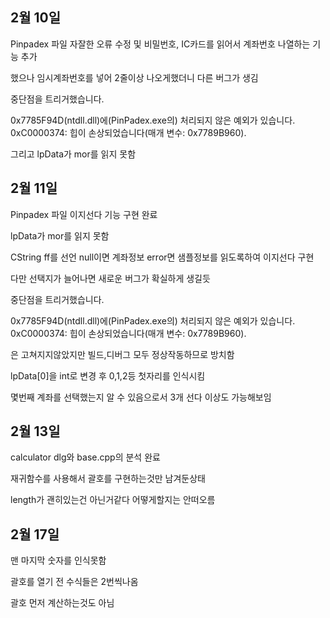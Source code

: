 2월 10일
------------------------

Pinpadex 파일 자잘한 오류 수정 및 비밀번호, IC카드를 읽어서 계좌번호 나열하는 기능 추가

했으나 임시계좌번호를 넣어 2줄이상 나오게했더니 다른 버그가 생김

중단점을 트리거했습니다.

0x7785F94D(ntdll.dll)에(PinPadex.exe의) 처리되지 않은 예외가 있습니다. 0xC0000374: 힙이 손상되었습니다(매개 변수: 0x7789B960).

그리고 lpData가 mor를 읽지 못함



2월 11일
---------------------------

Pinpadex 파일 이지선다 기능 구현 완료

lpData가 mor를 읽지 못함

CString ff를 선언 null이면 계좌정보 error면 샘플정보를 읽도록하여 이지선다 구현

다만 선택지가 늘어나면 새로운 버그가 확실하게 생길듯

중단점을 트리거했습니다.

0x7785F94D(ntdll.dll)에(PinPadex.exe의) 처리되지 않은 예외가 있습니다. 0xC0000374: 힙이 손상되었습니다(매개 변수: 0x7789B960).

은 고쳐지지않았지만 빌드,디버그 모두 정상작동하므로 방치함

lpData[0]을 int로 변경 후 0,1,2등 첫자리를 인식시킴

몇번째 계좌를 선택했는지 알 수 있음으로서 3개 선다 이상도 가능해보임


2월 13일
-----------------------------

calculator dlg와 base.cpp의 분석 완료

재귀함수를 사용해서 괄호를 구현하는것만 남겨둔상태

length가 괜히있는건 아닌거같다 어떻게할지는 안떠오름


2월 17일
-------------------------------

맨 마지막 숫자를 인식못함

괄호를 열기 전 수식들은 2번씩나옴

괄호 먼저 계산하는것도 아님
